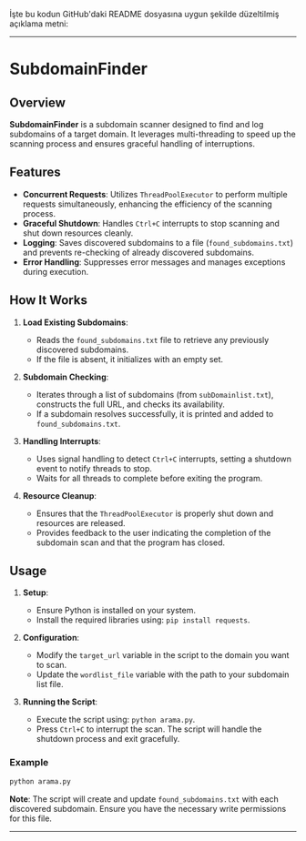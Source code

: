 İşte bu kodun GitHub'daki README dosyasına uygun şekilde düzeltilmiş açıklama metni:

---

# SubdomainFinder

## Overview

**SubdomainFinder** is a subdomain scanner designed to find and log subdomains of a target domain. It leverages multi-threading to speed up the scanning process and ensures graceful handling of interruptions.

## Features

- **Concurrent Requests**: Utilizes `ThreadPoolExecutor` to perform multiple requests simultaneously, enhancing the efficiency of the scanning process.
- **Graceful Shutdown**: Handles `Ctrl+C` interrupts to stop scanning and shut down resources cleanly.
- **Logging**: Saves discovered subdomains to a file (`found_subdomains.txt`) and prevents re-checking of already discovered subdomains.
- **Error Handling**: Suppresses error messages and manages exceptions during execution.

## How It Works

1. **Load Existing Subdomains**:
   - Reads the `found_subdomains.txt` file to retrieve any previously discovered subdomains.
   - If the file is absent, it initializes with an empty set.

2. **Subdomain Checking**:
   - Iterates through a list of subdomains (from `subDomainlist.txt`), constructs the full URL, and checks its availability.
   - If a subdomain resolves successfully, it is printed and added to `found_subdomains.txt`.

3. **Handling Interrupts**:
   - Uses signal handling to detect `Ctrl+C` interrupts, setting a shutdown event to notify threads to stop.
   - Waits for all threads to complete before exiting the program.

4. **Resource Cleanup**:
   - Ensures that the `ThreadPoolExecutor` is properly shut down and resources are released.
   - Provides feedback to the user indicating the completion of the subdomain scan and that the program has closed.

## Usage

1. **Setup**:
   - Ensure Python is installed on your system.
   - Install the required libraries using: `pip install requests`.

2. **Configuration**:
   - Modify the `target_url` variable in the script to the domain you want to scan.
   - Update the `wordlist_file` variable with the path to your subdomain list file.

3. **Running the Script**:
   - Execute the script using: `python arama.py`.
   - Press `Ctrl+C` to interrupt the scan. The script will handle the shutdown process and exit gracefully.

### Example

```bash
python arama.py
```

**Note**: The script will create and update `found_subdomains.txt` with each discovered subdomain. Ensure you have the necessary write permissions for this file.



---

